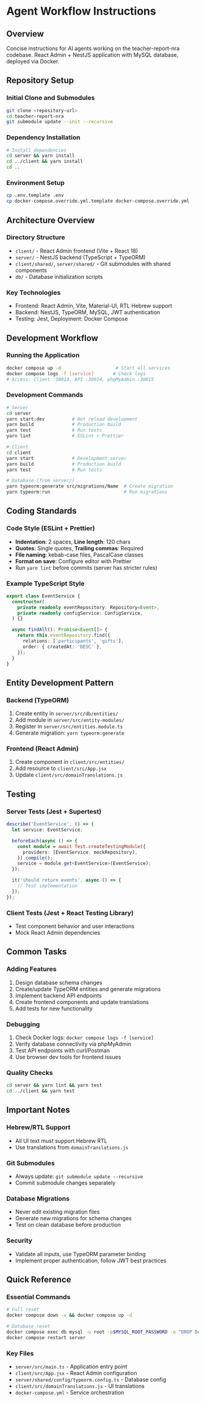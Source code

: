 # Agent Workflow Instructions

## Overview
Concise instructions for AI agents working on the teacher-report-nra codebase. React Admin + NestJS application with MySQL database, deployed via Docker.

## Repository Setup

### Initial Clone and Submodules
```bash
git clone <repository-url>
cd teacher-report-nra
git submodule update --init --recursive
```

### Dependency Installation
```bash
# Install dependencies
cd server && yarn install
cd ../client && yarn install
cd ..
```

### Environment Setup
```bash
cp .env.template .env
cp docker-compose.override.yml.template docker-compose.override.yml
```

## Architecture Overview

### Directory Structure
- `client/` - React Admin frontend (Vite + React 18)
- `server/` - NestJS backend (TypeScript + TypeORM)
- `client/shared/`, `server/shared/` - Git submodules with shared components
- `db/` - Database initialization scripts

### Key Technologies
- Frontend: React Admin, Vite, Material-UI, RTL Hebrew support
- Backend: NestJS, TypeORM, MySQL, JWT authentication
- Testing: Jest, Deployment: Docker Compose

## Development Workflow

### Running the Application
```bash
docker compose up -d                    # Start all services
docker compose logs -f [service]       # Check logs
# Access: Client :30013, API :30014, phpMyAdmin :30015
```

### Development Commands
```bash
# Server
cd server
yarn start:dev          # Hot reload development
yarn build              # Production build
yarn test               # Run tests
yarn lint               # ESLint + Prettier

# Client  
cd client
yarn start              # Development server
yarn build              # Production build
yarn test               # Run tests

# Database (from server/)
yarn typeorm:generate src/migrations/Name  # Create migration
yarn typeorm:run                           # Run migrations
```

## Coding Standards

### Code Style (ESLint + Prettier)
- **Indentation**: 2 spaces, **Line length**: 120 chars
- **Quotes**: Single quotes, **Trailing commas**: Required
- **File naming**: kebab-case files, PascalCase classes
- **Format on save**: Configure editor with Prettier
- Run `yarn lint` before commits (server has stricter rules)

### Example TypeScript Style
```typescript
export class EventService {
  constructor(
    private readonly eventRepository: Repository<Event>,
    private readonly configService: ConfigService,
  ) {}

  async findAll(): Promise<Event[]> {
    return this.eventRepository.find({
      relations: ['participants', 'gifts'],
      order: { createdAt: 'DESC' },
    });
  }
}
```

## Entity Development Pattern

### Backend (TypeORM)
1. Create entity in `server/src/db/entities/`
2. Add module in `server/src/entity-modules/`
3. Register in `server/src/entities.module.ts`
4. Generate migration: `yarn typeorm:generate`

### Frontend (React Admin)
1. Create component in `client/src/entities/`
2. Add resource to `client/src/App.jsx`
3. Update `client/src/domainTranslations.js`

## Testing

### Server Tests (Jest + Supertest)
```typescript
describe('EventService', () => {
  let service: EventService;

  beforeEach(async () => {
    const module = await Test.createTestingModule({
      providers: [EventService, mockRepository],
    }).compile();
    service = module.get<EventService>(EventService);
  });

  it('should return events', async () => {
    // Test implementation
  });
});
```

### Client Tests (Jest + React Testing Library)
- Test component behavior and user interactions
- Mock React Admin dependencies

## Common Tasks

### Adding Features
1. Design database schema changes
2. Create/update TypeORM entities and generate migrations
3. Implement backend API endpoints
4. Create frontend components and update translations
5. Add tests for new functionality

### Debugging
1. Check Docker logs: `docker compose logs -f [service]`
2. Verify database connectivity via phpMyAdmin
3. Test API endpoints with curl/Postman
4. Use browser dev tools for frontend issues

### Quality Checks
```bash
cd server && yarn lint && yarn test
cd ../client && yarn test
```

## Important Notes

### Hebrew/RTL Support
- All UI text must support Hebrew RTL
- Use translations from `domainTranslations.js`

### Git Submodules
- Always update: `git submodule update --recursive`
- Commit submodule changes separately

### Database Migrations
- Never edit existing migration files
- Generate new migrations for schema changes
- Test on clean database before production

### Security
- Validate all inputs, use TypeORM parameter binding
- Implement proper authentication, follow JWT best practices

## Quick Reference

### Essential Commands
```bash
# Full reset
docker compose down -v && docker compose up -d

# Database reset
docker compose exec db mysql -u root -p$MYSQL_ROOT_PASSWORD -e "DROP DATABASE IF EXISTS \$MYSQL_DATABASE; CREATE DATABASE \$MYSQL_DATABASE;"
docker compose restart server
```

### Key Files
- `server/src/main.ts` - Application entry point
- `client/src/App.jsx` - React Admin configuration  
- `server/shared/config/typeorm.config.ts` - Database config
- `client/src/domainTranslations.js` - UI translations
- `docker-compose.yml` - Service orchestration